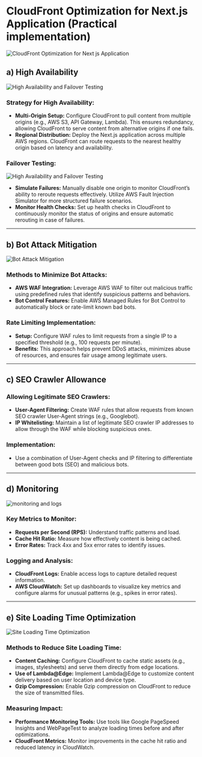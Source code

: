 # CloudFront Optimization for Next.js Application (Practical implementation)


![CloudFront Optimization for Next js Application](https://github.com/user-attachments/assets/3ba47260-048f-4abf-8545-7c993220a25e)

## a) High Availability

![High Availability and Failover Testing](https://github.com/user-attachments/assets/e82fd496-2dd4-474e-aefe-f0b2f45f26d2)

### Strategy for High Availability:
- **Multi-Origin Setup:** Configure CloudFront to pull content from multiple origins (e.g., AWS S3, API Gateway, Lambda). This ensures redundancy, allowing CloudFront to serve content from alternative origins if one fails.
- **Regional Distribution:** Deploy the Next.js application across multiple AWS regions. CloudFront can route requests to the nearest healthy origin based on latency and availability.

### Failover Testing:

![High Availability and Failover Testing](https://github.com/user-attachments/assets/584cf9d9-7c28-47c3-b9e3-67c554dba4ab)


- **Simulate Failures:** Manually disable one origin to monitor CloudFront’s ability to reroute requests effectively. Utilize AWS Fault Injection Simulator for more structured failure scenarios.
- **Monitor Health Checks:** Set up health checks in CloudFront to continuously monitor the status of origins and ensure automatic rerouting in case of failures.

---

## b) Bot Attack Mitigation

![Bot Attack Mitigation](https://github.com/user-attachments/assets/64ed73f4-cae7-4b8b-a2c9-61c18722b0d9)


### Methods to Minimize Bot Attacks:
- **AWS WAF Integration:** Leverage AWS WAF to filter out malicious traffic using predefined rules that identify suspicious patterns and behaviors.
- **Bot Control Features:** Enable AWS Managed Rules for Bot Control to automatically block or rate-limit known bad bots.

### Rate Limiting Implementation:
- **Setup:** Configure WAF rules to limit requests from a single IP to a specified threshold (e.g., 100 requests per minute).
- **Benefits:** This approach helps prevent DDoS attacks, minimizes abuse of resources, and ensures fair usage among legitimate users.

---

## c) SEO Crawler Allowance

### Allowing Legitimate SEO Crawlers:
- **User-Agent Filtering:** Create WAF rules that allow requests from known SEO crawler User-Agent strings (e.g., Googlebot).
- **IP Whitelisting:** Maintain a list of legitimate SEO crawler IP addresses to allow through the WAF while blocking suspicious ones.

### Implementation:
- Use a combination of User-Agent checks and IP filtering to differentiate between good bots (SEO) and malicious bots.

---

## d) Monitoring

![monitoring and logs](https://github.com/user-attachments/assets/b51eadd1-39f4-4254-aef9-ac45b38c0c88)


### Key Metrics to Monitor:
- **Requests per Second (RPS):** Understand traffic patterns and load.
- **Cache Hit Ratio:** Measure how effectively content is being cached.
- **Error Rates:** Track 4xx and 5xx error rates to identify issues.

### Logging and Analysis:
- **CloudFront Logs:** Enable access logs to capture detailed request information.
- **AWS CloudWatch:** Set up dashboards to visualize key metrics and configure alarms for unusual patterns (e.g., spikes in error rates).

---

## e) Site Loading Time Optimization

![Site Loading Time Optimization](https://github.com/user-attachments/assets/7a12e351-e7ce-487c-9f60-c47e6a5bfd1d)


### Methods to Reduce Site Loading Time:
- **Content Caching:** Configure CloudFront to cache static assets (e.g., images, stylesheets) and serve them directly from edge locations.
- **Use of Lambda@Edge:** Implement Lambda@Edge to customize content delivery based on user location and device type.
- **Gzip Compression:** Enable Gzip compression on CloudFront to reduce the size of transmitted files.

### Measuring Impact:
- **Performance Monitoring Tools:** Use tools like Google PageSpeed Insights and WebPageTest to analyze loading times before and after optimizations.
- **CloudFront Metrics:** Monitor improvements in the cache hit ratio and reduced latency in CloudWatch.

